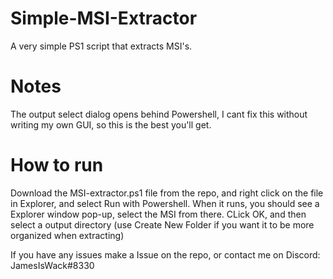 # Simple-MSI-Extractor
A very simple PS1 script that extracts MSI's.

# Notes
The output select dialog opens behind Powershell, I cant fix this without writing my own GUI, so this is the best you'll get.

# How to run

Download the MSI-extractor.ps1 file from the repo, and right click on the file in Explorer, and select Run with Powershell. When it runs, you should see a Explorer window pop-up, select the MSI from there. CLick OK, and then select a output directory (use Create New Folder if you want it to be more organized when extracting)

If you have any issues make a Issue on the repo, or contact me on Discord: JamesIsWack#8330
